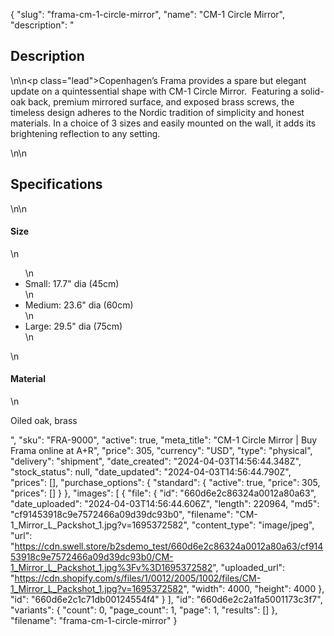 {
  "slug": "frama-cm-1-circle-mirror",
  "name": "CM-1 Circle Mirror",
  "description": "<h2>Description</h2>\n<!-- split -->\n<p class=\"lead\">Copenhagen’s Frama provides a spare but elegant update on a quintessential shape with CM-1 Circle Mirror.  Featuring a solid-oak back, premium mirrored surface, and exposed brass screws, the timeless design adheres to the Nordic tradition of simplicity and honest materials. In a choice of 3 sizes and easily mounted on the wall, it adds its brightening reflection to any setting. </p>\n<!-- split -->\n<h2>Specifications</h2>\n<!-- split -->\n<h4>Size</h4>\n<ul>\n<li>Small: 17.7\" dia (45cm)</li>\n<li>Medium: 23.6\" dia (60cm)</li>\n<li>Large: 29.5\" dia (75cm)</li>\n</ul>\n<h4>Material</h4>\n<p>Oiled oak, brass</p>",
  "sku": "FRA-9000",
  "active": true,
  "meta_title": "CM-1 Circle Mirror | Buy Frama online at A+R",
  "price": 305,
  "currency": "USD",
  "type": "physical",
  "delivery": "shipment",
  "date_created": "2024-04-03T14:56:44.348Z",
  "stock_status": null,
  "date_updated": "2024-04-03T14:56:44.790Z",
  "prices": [],
  "purchase_options": {
    "standard": {
      "active": true,
      "price": 305,
      "prices": []
    }
  },
  "images": [
    {
      "file": {
        "id": "660d6e2c86324a0012a80a63",
        "date_uploaded": "2024-04-03T14:56:44.606Z",
        "length": 220964,
        "md5": "cf91453918c9e7572466a09d39dc93b0",
        "filename": "CM-1_Mirror_L_Packshot_1.jpg?v=1695372582",
        "content_type": "image/jpeg",
        "url": "https://cdn.swell.store/b2sdemo_test/660d6e2c86324a0012a80a63/cf91453918c9e7572466a09d39dc93b0/CM-1_Mirror_L_Packshot_1.jpg%3Fv%3D1695372582",
        "uploaded_url": "https://cdn.shopify.com/s/files/1/0012/2005/1002/files/CM-1_Mirror_L_Packshot_1.jpg?v=1695372582",
        "width": 4000,
        "height": 4000
      },
      "id": "660d6e2c1c71db00124554f4"
    }
  ],
  "id": "660d6e2c2a1fa5001173c3f7",
  "variants": {
    "count": 0,
    "page_count": 1,
    "page": 1,
    "results": []
  },
  "filename": "frama-cm-1-circle-mirror"
}